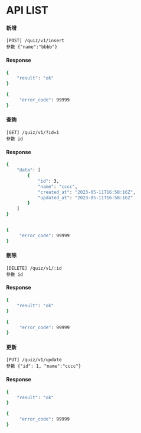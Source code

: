 # API LIST

#### 新增
```
[POST] /quiz/v1/insert
參數 {"name":"bbbb"}
```

#### Response
```bash
{
    "result": "ok"
}

{
     "error_code": 99999
}
```

#### 查詢
```
[GET] /quiz/v1/?id=1
參數 id
```

#### Response
```bash
{
    "data": [
        {
            "id": 3,
            "name": "cccc",
            "created_at": "2023-05-11T16:58:16Z",
            "updated_at": "2023-05-11T16:58:16Z"
        }
    ]
}


{
     "error_code": 99999
}
```

#### 刪除
```
[DELETE] /quiz/v1/:id
參數 id
```

#### Response
```bash
{
    "result": "ok"
}

{
     "error_code": 99999
}
```

#### 更新
```
[PUT] /quiz/v1/update
參數 {"id": 1, "name":"cccc"}
```

#### Response
```bash
{
    "result": "ok"
}

{
     "error_code": 99999
}
```